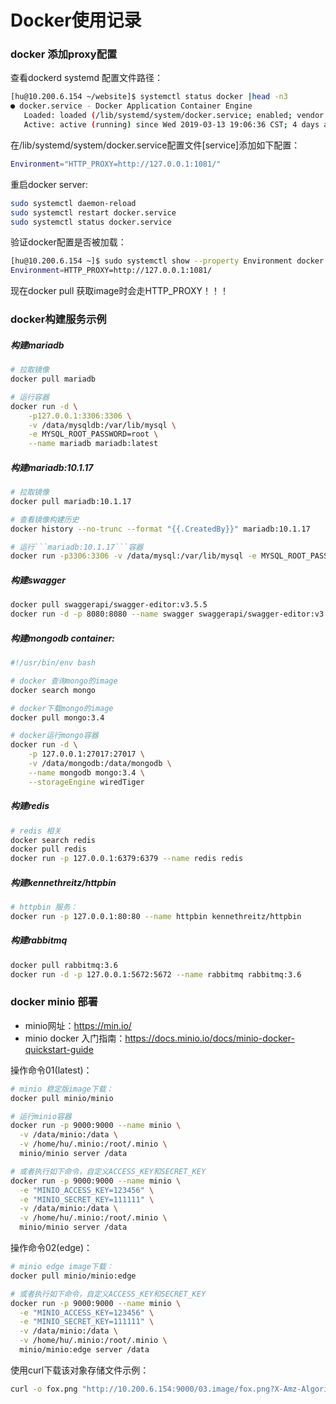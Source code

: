 # Docker使用记录

### docker 添加proxy配置

查看dockerd systemd 配置文件路径：

```bash
[hu@10.200.6.154 ~/website]$ systemctl status docker |head -n3
● docker.service - Docker Application Container Engine
   Loaded: loaded (/lib/systemd/system/docker.service; enabled; vendor preset: enabled)
   Active: active (running) since Wed 2019-03-13 19:06:36 CST; 4 days ago
```

在/lib/systemd/system/docker.service配置文件[service]添加如下配置：

```bash
Environment="HTTP_PROXY=http://127.0.0.1:1081/"
```

重启docker server:

```bash
sudo systemctl daemon-reload
sudo systemctl restart docker.service
sudo systemctl status docker.service
```

验证docker配置是否被加载：

```bash
[hu@10.200.6.154 ~]$ sudo systemctl show --property Environment docker
Environment=HTTP_PROXY=http://127.0.0.1:1081/
```

现在docker pull 获取image时会走HTTP_PROXY！！！

### docker构建服务示例

##### 构建mariadb

```bash
# 拉取镜像
docker pull mariadb

# 运行容器
docker run -d \
    -p127.0.0.1:3306:3306 \
    -v /data/mysqldb:/var/lib/mysql \
    -e MYSQL_ROOT_PASSWORD=root \
    --name mariadb mariadb:latest
```

##### 构建mariadb:10.1.17

```bash
# 拉取镜像
docker pull mariadb:10.1.17

# 查看镜像构建历史
docker history --no-trunc --format "{{.CreatedBy}}" mariadb:10.1.17

# 运行```mariadb:10.1.17```容器
docker run -p3306:3306 -v /data/mysql:/var/lib/mysql -e MYSQL_ROOT_PASSWORD=root --name mariadb10.1 mariadb:10.1.17
```

##### 构建swagger

```bash
docker pull swaggerapi/swagger-editor:v3.5.5
docker run -d -p 8080:8080 --name swagger swaggerapi/swagger-editor:v3.5.5

```

##### 构建mongodb container:

```bash
#!/usr/bin/env bash

# docker 查询mongo的image
docker search mongo

# docker下载mongo的image
docker pull mongo:3.4

# docker运行mongo容器
docker run -d \
    -p 127.0.0.1:27017:27017 \
    -v /data/mongodb:/data/mongodb \
    --name mongodb mongo:3.4 \
    --storageEngine wiredTiger
```

##### 构建redis

```bash
# redis 相关
docker search redis
docker pull redis
docker run -p 127.0.0.1:6379:6379 --name redis redis
```

##### 构建kennethreitz/httpbin

```bash
# httpbin 服务：
docker run -p 127.0.0.1:80:80 --name httpbin kennethreitz/httpbin
```

##### 构建rabbitmq

```bash
docker pull rabbitmq:3.6
docker run -d -p 127.0.0.1:5672:5672 --name rabbitmq rabbitmq:3.6
```


### docker minio 部署

- minio网址：<https://min.io/>
- minio docker 入门指南：<https://docs.minio.io/docs/minio-docker-quickstart-guide>

操作命令01(latest)：

```bash
# minio 稳定版image下载：
docker pull minio/minio

# 运行minio容器
docker run -p 9000:9000 --name minio \
  -v /data/minio:/data \
  -v /home/hu/.minio:/root/.minio \
  minio/minio server /data

# 或者执行如下命令，自定义ACCESS_KEY和SECRET_KEY
docker run -p 9000:9000 --name minio \
  -e "MINIO_ACCESS_KEY=123456" \
  -e "MINIO_SECRET_KEY=111111" \
  -v /data/minio:/data \
  -v /home/hu/.minio:/root/.minio \
  minio/minio server /data
```

操作命令02(edge)：

```bash
# minio edge image下载：
docker pull minio/minio:edge

# 或者执行如下命令，自定义ACCESS_KEY和SECRET_KEY
docker run -p 9000:9000 --name minio \
  -e "MINIO_ACCESS_KEY=123456" \
  -e "MINIO_SECRET_KEY=111111" \
  -v /data/minio:/data \
  -v /home/hu/.minio:/root/.minio \
  minio/minio:edge server /data
```

使用curl下载该对象存储文件示例：

```bash
curl -o fox.png "http://10.200.6.154:9000/03.image/fox.png?X-Amz-Algorithm=AWS4-HMAC-SHA256&X-Amz-Credential=SDFIOHGSDKLFJOWNLVKEIOFWJS%2F20190327%2F%2Fs3%2Faws4_request&X-Amz-Date=20190327T090412Z&X-Amz-Expires=604800&X-Amz-SignedHeaders=host&X-Amz-Signature=89de3eb44cbec8f765e4e6e090ad877a400d1f9d63d3ccfb7be4ed88b402651f"
```
